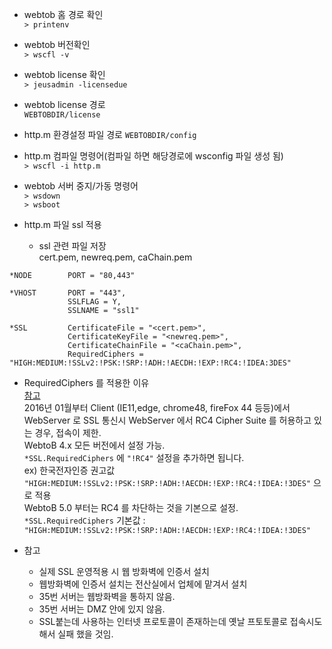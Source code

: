 - webtob 홈 경로 확인  
`> printenv`  

- webtob 버전확인  
`> wscfl -v`  

- webtob license 확인  
`> jeusadmin -licensedue`  

- webtob license 경로  
`WEBTOBDIR/license`  

- http.m 환경설정 파일 경로
`WEBTOBDIR/config`  

- http.m 컴파일 명령어(컴파일 하면 해당경로에 wsconfig 파일 생성 됨)  
`> wscfl -i http.m`  

- webtob 서버 중지/가동 명령어  
`> wsdown`  
`> wsboot`  

- http.m 파일 ssl 적용  
  - ssl 관련 파일 저장  
  cert.pem, newreq.pem, caChain.pem  
~~~linux
*NODE        PORT = "80,443"

*VHOST       PORT = "443",
             SSLFLAG = Y,
             SSLNAME = "ssl1"

*SSL         CertificateFile = "<cert.pem>",
             CertificateKeyFile = "<newreq.pem>",
             CertificateChainFile = "<caChain.pem>",
             RequiredCiphers = "HIGH:MEDIUM:!SSLv2:!PSK:!SRP:!ADH:!AECDH:!EXP:!RC4:!IDEA:3DES"
~~~

- RequiredCiphers 를 적용한 이유  
[참고](https://technet.tmaxsoft.com/ko/front/support/notice/viewNotice.do?board_seq=CUST-20160226-000003)  
2016년 01월부터 Client (IE11,edge, chrome48, fireFox 44 등등)에서 WebServer 로 SSL 통신시
WebServer 에서 RC4 Cipher Suite 를 허용하고 있는 경우, 접속이 제한.  
WebtoB 4.x 모든 버전에서 설정 가능.  
`*SSL.RequiredCiphers` 에 `"!RC4"` 설정을 추가하면 됩니다.  
ex) 한국전자인증 권고값 `"HIGH:MEDIUM:!SSLv2:!PSK:!SRP:!ADH:!AECDH:!EXP:!RC4:!IDEA:!3DES"` 으로 적용  
WebtoB 5.0 부터는 RC4 를 차단하는 것을 기본으로 설정.  
`*SSL.RequiredCiphers` 기본값 : `"HIGH:MEDIUM:!SSLv2:!PSK:!SRP:!ADH:!AECDH:!EXP:!RC4:!IDEA:!3DES"`  


- 참고  
  - 실제 SSL 운영적용 시 웹 방화벽에 인증서 설치  
  - 웹방화벽에 인증서 설치는 전산실에서 업체에 맡겨서 설치  
  - 35번 서버는 웹방화벽을 통하지 않음.  
  - 35번 서버는 DMZ 안에 있지 않음.  
  - SSL붙는데 사용하는 인터넷 프로토콜이 존재하는데 옛날 프토토콜로 접속시도해서 실패 했을 것임.  
  

